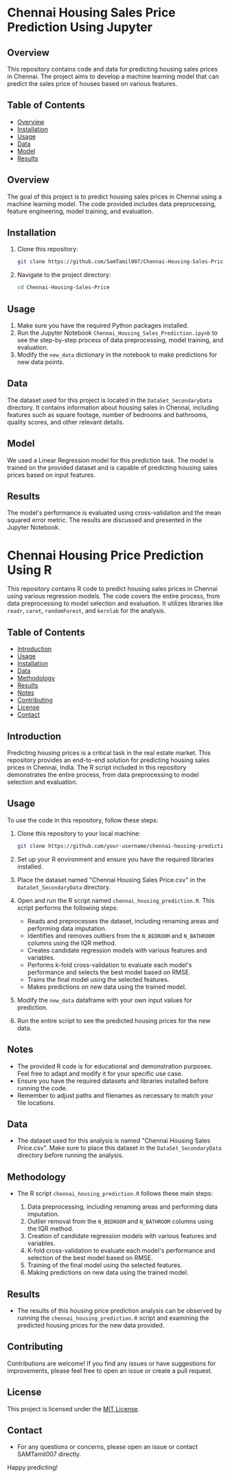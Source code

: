 # Chennai Housing Sales Price Prediction Using Jupyter

## Overview

This repository contains code and data for predicting housing sales prices in Chennai. The project aims to develop a machine learning model that can predict the sales price of houses based on various features.

## Table of Contents

- [Overview](#overview)
- [Installation](#installation)
- [Usage](#usage)
- [Data](#data)
- [Model](#model)
- [Results](#results)

## Overview

The goal of this project is to predict housing sales prices in Chennai using a machine learning model. The code provided includes data preprocessing, feature engineering, model training, and evaluation.

## Installation

1. Clone this repository:

   ```bash
   git clone https://github.com/SamTamil007/Chennai-Housing-Sales-Price.git
   ```

2. Navigate to the project directory:

   ```bash
   cd Chennai-Housing-Sales-Price
   ```

## Usage

1. Make sure you have the required Python packages installed.
2. Run the Jupyter Notebook `Chennai_Housing_Sales_Prediction.ipynb` to see the step-by-step process of data preprocessing, model training, and evaluation.
3. Modify the `new_data` dictionary in the notebook to make predictions for new data points.

## Data

The dataset used for this project is located in the `DataSet_SecondaryData` directory. It contains information about housing sales in Chennai, including features such as square footage, number of bedrooms and bathrooms, quality scores, and other relevant details.

## Model

We used a Linear Regression model for this prediction task. The model is trained on the provided dataset and is capable of predicting housing sales prices based on input features.

## Results

The model's performance is evaluated using cross-validation and the mean squared error metric. The results are discussed and presented in the Jupyter Notebook.

# Chennai Housing Price Prediction Using R

This repository contains R code to predict housing sales prices in Chennai using various regression models. The code covers the entire process, from data preprocessing to model selection and evaluation. It utilizes libraries like `readr`, `caret`, `randomForest`, and `kernlab` for the analysis.

## Table of Contents

- [Introduction](#introduction)
- [Usage](#usage)
- [Installation](#installation)
- [Data](#data)
- [Methodology](#methodology)
- [Results](#results)
- [Notes](#notes)
- [Contributing](#contributing)
- [License](#license)
- [Contact](#contact)

## Introduction

Predicting housing prices is a critical task in the real estate market. This repository provides an end-to-end solution for predicting housing sales prices in Chennai, India. The R script included in this repository demonstrates the entire process, from data preprocessing to model selection and evaluation.

## Usage

To use the code in this repository, follow these steps:

1. Clone this repository to your local machine:

   ```bash
   git clone https://github.com/your-username/chennai-housing-prediction.git

   ```

2. Set up your R environment and ensure you have the required libraries installed.

3. Place the dataset named "Chennai Housing Sales Price.csv" in the `DataSet_SecondaryData` directory.

4. Open and run the R script named `chennai_housing_prediction.R`. This script performs the following steps:

   - Reads and preprocesses the dataset, including renaming areas and performing data imputation.
   - Identifies and removes outliers from the `N_BEDROOM` and `N_BATHROOM` columns using the IQR method.
   - Creates candidate regression models with various features and variables.
   - Performs k-fold cross-validation to evaluate each model's performance and selects the best model based on RMSE.
   - Trains the final model using the selected features.
   - Makes predictions on new data using the trained model.

5. Modify the `new_data` dataframe with your own input values for prediction.

6. Run the entire script to see the predicted housing prices for the new data.

## Notes

- The provided R code is for educational and demonstration purposes. Feel free to adapt and modify it for your specific use case.
- Ensure you have the required datasets and libraries installed before running the code.
- Remember to adjust paths and filenames as necessary to match your file locations.

## Data

- The dataset used for this analysis is named "Chennai Housing Sales Price.csv". Make sure to place this dataset in the `DataSet_SecondaryData` directory before running the analysis.

## Methodology

- The R script `chennai_housing_prediction.R` follows these main steps:

  1.  Data preprocessing, including renaming areas and performing data imputation.
  2.  Outlier removal from the `N_BEDROOM` and `N_BATHROOM` columns using the IQR method.
  3.  Creation of candidate regression models with various features and variables.
  4.  K-fold cross-validation to evaluate each model's performance and selection of the best model based on RMSE.
  5.  Training of the final model using the selected features.
  6.  Making predictions on new data using the trained model.

## Results

- The results of this housing price prediction analysis can be observed by running the `chennai_housing_prediction.R` script and examining the predicted housing prices for the new data provided.

## Contributing

Contributions are welcome! If you find any issues or have suggestions for improvements, please feel free to open an issue or create a pull request.

## License

This project is licensed under the [MIT License](LICENSE).

## Contact

- For any questions or concerns, please open an issue or contact SAMTamil007 directly.

Happy predicting!
